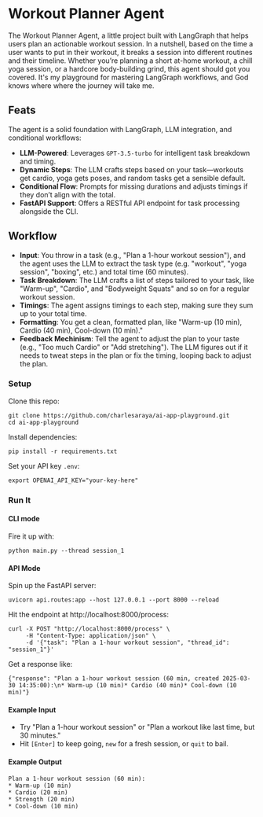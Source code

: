 # Workout Planner Agent
The Workout Planner Agent, a little project built with LangGraph that helps users plan an actionable workout session. In a nutshell, based on the time a user wants to put in their workout, it breaks a session into different routines and their timeline. Whether you’re planning a short at-home workout, a chill yoga session, or a hardcore body-building grind, this agent should got you covered. It's my playground for mastering LangGraph workflows, and God knows where where the journey will take me.

## Feats
The agent is a solid foundation with LangGraph, LLM integration, and conditional workflows:
* **LLM-Powered**: Leverages `GPT-3.5-turbo` for intelligent task breakdown and timing.
* **Dynamic Steps**: The LLM crafts steps based on your task—workouts get cardio, yoga gets poses, and random tasks get a sensible default.
* **Conditional Flow**: Prompts for missing durations and adjusts timings if they don’t align with the total.
* **FastAPI Support**: Offers a RESTful API endpoint for task processing alongside the CLI.

## Workflow
* **Input**: You throw in a task (e.g., "Plan a 1-hour workout session"), and the agent uses the LLM to extract the task type (e.g. "workout", "yoga session", "boxing", etc.) and total time (60 minutes).
* **Task Breakdown**: The LLM crafts a list of steps tailored to your task, like "Warm-up", "Cardio", and "Bodyweight Squats" and so on for a regular workout session.
* **Timings**: The agent assigns timings to each step, making sure they sum up to your total time.
* **Formatting**: You get a clean, formatted plan, like "Warm-up (10 min), Cardio (40 min), Cool-down (10 min)."
* **Feedback Mechinism**: Tell the agent to adjust the plan to your taste (e.g., "Too much Cardio" or "Add stretching"). The LLM figures out if it needs to tweat steps in the plan or fix the timing, looping back to adjust the plan.

### Setup
Clone this repo:
```
git clone https://github.com/charlesaraya/ai-app-playground.git
cd ai-app-playground
```
Install dependencies:
```
pip install -r requirements.txt
```
Set your API key `.env`:
```
export OPENAI_API_KEY="your-key-here"
```

### Run It

#### CLI mode
Fire it up with:
```
python main.py --thread session_1
```

#### API Mode
Spin up the FastAPI server:
```
uvicorn api.routes:app --host 127.0.0.1 --port 8000 --reload
```

Hit the endpoint at http://localhost:8000/process:
```
curl -X POST "http://localhost:8000/process" \
     -H "Content-Type: application/json" \
     -d '{"task": "Plan a 1-hour workout session", "thread_id": "session_1"}'
```

Get a response like:
```
{"response": "Plan a 1-hour workout session (60 min, created 2025-03-30 14:35:00):\n* Warm-up (10 min)* Cardio (40 min)* Cool-down (10 min)"}
```

#### Example Input

* Try "Plan a 1-hour workout session" or "Plan a workout like last time, but 30 minutes."
* Hit `[Enter]` to keep going, `new` for a fresh session, or `quit` to bail.

#### Example Output
```
Plan a 1-hour workout session (60 min):
* Warm-up (10 min)
* Cardio (20 min)
* Strength (20 min)
* Cool-down (10 min)
```
